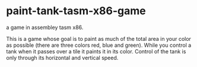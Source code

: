 # paint-tank-tasm-x86-game
a game in assembley tasm x86.

This is a game whose goal is to paint as much of the total area in your color as possible (there are three colors red, blue and green). While you control a tank when it passes over a tile it paints it in its color. Control of the tank is only through its horizontal and vertical speed.
